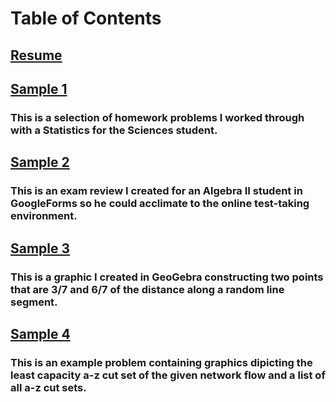 # Table of Contents

## [Resume](./Resume.pdf)

## [Sample 1](./Sample1.pdf)

### This is a selection of homework problems I worked through with a Statistics for the Sciences student.

## [Sample 2](./Sample2.pdf)

### This is an exam review I created for an Algebra II student in GoogleForms so he could acclimate to the online test-taking environment.

## [Sample 3](./Sample3.png)

### This is a graphic I created in GeoGebra constructing two points that are 3/7 and 6/7 of the distance along a random line segment.

## [Sample 4](./Sample4.pdf)

### This is an example problem containing graphics dipicting the least capacity a-z cut set of the given network flow and a list of all a-z cut sets.
